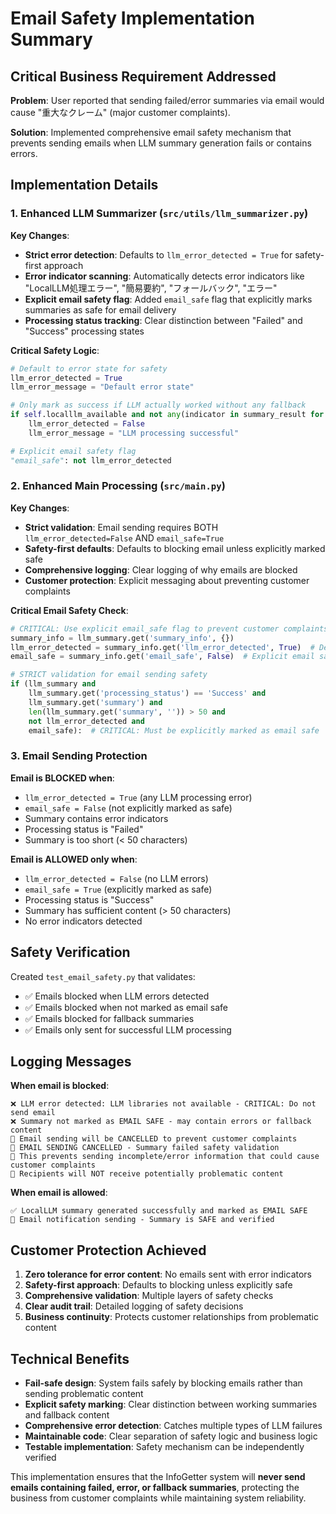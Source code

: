 # Email Safety Implementation Summary

## Critical Business Requirement Addressed
**Problem**: User reported that sending failed/error summaries via email would cause "重大なクレーム" (major customer complaints).

**Solution**: Implemented comprehensive email safety mechanism that prevents sending emails when LLM summary generation fails or contains errors.

## Implementation Details

### 1. Enhanced LLM Summarizer (`src/utils/llm_summarizer.py`)

**Key Changes**:
- **Strict error detection**: Defaults to `llm_error_detected = True` for safety-first approach
- **Error indicator scanning**: Automatically detects error indicators like "LocalLLM処理エラー", "簡易要約", "フォールバック", "エラー"
- **Explicit email safety flag**: Added `email_safe` flag that explicitly marks summaries as safe for email delivery
- **Processing status tracking**: Clear distinction between "Failed" and "Success" processing states

**Critical Safety Logic**:
```python
# Default to error state for safety
llm_error_detected = True
llm_error_message = "Default error state"

# Only mark as success if LLM actually worked without any fallback
if self.localllm_available and not any(indicator in summary_result for indicator in error_indicators):
    llm_error_detected = False
    llm_error_message = "LLM processing successful"

# Explicit email safety flag
"email_safe": not llm_error_detected
```

### 2. Enhanced Main Processing (`src/main.py`)

**Key Changes**:
- **Strict validation**: Email sending requires BOTH `llm_error_detected=False` AND `email_safe=True`
- **Safety-first defaults**: Defaults to blocking email unless explicitly marked safe
- **Comprehensive logging**: Clear logging of why emails are blocked
- **Customer protection**: Explicit messaging about preventing customer complaints

**Critical Email Safety Check**:
```python
# CRITICAL: Use explicit email_safe flag to prevent customer complaints
summary_info = llm_summary.get('summary_info', {})
llm_error_detected = summary_info.get('llm_error_detected', True)  # Default to error for safety
email_safe = summary_info.get('email_safe', False)  # Explicit email safety flag

# STRICT validation for email sending safety
if (llm_summary and 
    llm_summary.get('processing_status') == 'Success' and
    llm_summary.get('summary') and
    len(llm_summary.get('summary', '')) > 50 and
    not llm_error_detected and
    email_safe):  # CRITICAL: Must be explicitly marked as email safe
```

### 3. Email Sending Protection

**Email is BLOCKED when**:
- `llm_error_detected = True` (any LLM processing error)
- `email_safe = False` (not explicitly marked as safe)
- Summary contains error indicators
- Processing status is "Failed"
- Summary is too short (< 50 characters)

**Email is ALLOWED only when**:
- `llm_error_detected = False` (no LLM errors)
- `email_safe = True` (explicitly marked as safe)
- Processing status is "Success"
- Summary has sufficient content (> 50 characters)
- No error indicators detected

## Safety Verification

Created `test_email_safety.py` that validates:
- ✅ Emails blocked when LLM errors detected
- ✅ Emails blocked when not marked as email safe
- ✅ Emails blocked for fallback summaries
- ✅ Emails only sent for successful LLM processing

## Logging Messages

**When email is blocked**:
```
❌ LLM error detected: LLM libraries not available - CRITICAL: Do not send email
❌ Summary not marked as EMAIL SAFE - may contain errors or fallback content
🚫 Email sending will be CANCELLED to prevent customer complaints
🚫 EMAIL SENDING CANCELLED - Summary failed safety validation
🚫 This prevents sending incomplete/error information that could cause customer complaints
🚫 Recipients will NOT receive potentially problematic content
```

**When email is allowed**:
```
✅ LocalLLM summary generated successfully and marked as EMAIL SAFE
📧 Email notification sending - Summary is SAFE and verified
```

## Customer Protection Achieved

1. **Zero tolerance for error content**: No emails sent with error indicators
2. **Safety-first approach**: Defaults to blocking unless explicitly safe
3. **Comprehensive validation**: Multiple layers of safety checks
4. **Clear audit trail**: Detailed logging of safety decisions
5. **Business continuity**: Protects customer relationships from problematic content

## Technical Benefits

- **Fail-safe design**: System fails safely by blocking emails rather than sending problematic content
- **Explicit safety marking**: Clear distinction between working summaries and fallback content
- **Comprehensive error detection**: Catches multiple types of LLM failures
- **Maintainable code**: Clear separation of safety logic and business logic
- **Testable implementation**: Safety mechanism can be independently verified

This implementation ensures that the InfoGetter system will **never send emails containing failed, error, or fallback summaries**, protecting the business from customer complaints while maintaining system reliability.

